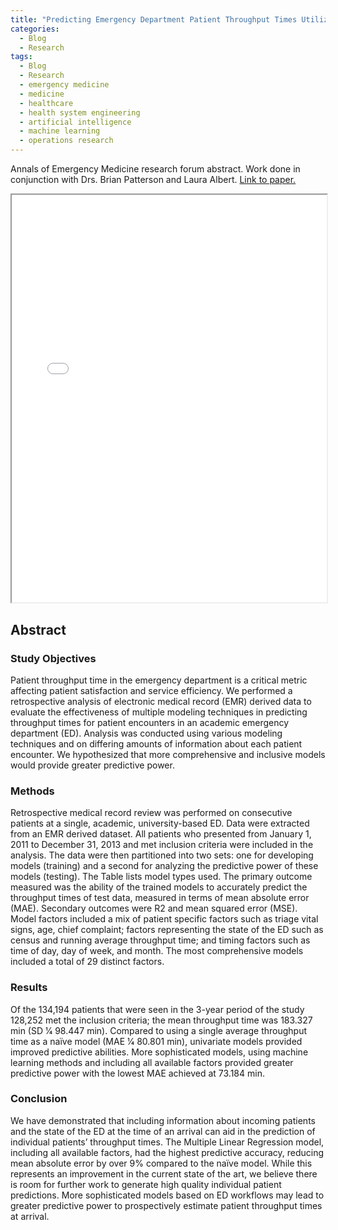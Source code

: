 ```yaml
---
title: "Predicting Emergency Department Patient Throughput Times Utilizing Machine Learning"
categories:
  - Blog
  - Research
tags:
  - Blog
  - Research
  - emergency medicine
  - medicine
  - healthcare
  - health system engineering
  - artificial intelligence
  - machine learning
  - operations research
---
```


Annals of Emergency Medicine research forum abstract. Work done in conjunction with Drs. Brian Patterson and Laura Albert. [Link to paper.](https://doi.org/10.1016/j.annemergmed.2015.07.310)


<iframe src="{{ site.url }}{{ site.baseurl }}/assets/papers/predicting_emergency_department_patient_throughput.pdf" 
    style="aspect-ratio: 8.5 / 11;"
    width="100%" 
>
</iframe>

## Abstract
### Study Objectives
Patient throughput time in the emergency department is a critical metric affecting patient satisfaction and service efficiency. We performed a retrospective analysis of electronic medical record (EMR) derived data to evaluate the effectiveness of multiple modeling techniques in predicting throughput times for patient encounters in an academic emergency department (ED). Analysis was conducted using various modeling techniques and on differing amounts of information about each patient encounter. We hypothesized that more comprehensive and inclusive models would provide greater predictive power.
### Methods
Retrospective medical record review was performed on consecutive patients at a single, academic, university-based ED. Data were extracted from an EMR derived dataset. All patients who presented from January 1, 2011 to December 31, 2013 and met inclusion criteria were included in the analysis. The data were then partitioned into two sets: one for developing models (training) and a second for analyzing the predictive power of these models (testing). The Table lists model types used. The primary outcome measured was the ability of the trained models to accurately predict the throughput times of test data, measured in terms of mean absolute error (MAE). Secondary outcomes were R2 and mean squared error (MSE). Model factors included a mix of patient specific factors such as triage vital signs, age, chief complaint; factors representing the state of the ED such as census and running average throughput time; and timing factors such as time of day, day of week, and month. The most comprehensive models included a total of 29 distinct factors.
### Results
Of the 134,194 patients that were seen in the 3-year period of the study 128,252 met the inclusion criteria; the mean throughput time was 183.327 min (SD 1⁄4 98.447 min). Compared to using a single average throughput time as a naïve model (MAE 1⁄4 80.801 min), univariate models provided improved predictive abilities. More sophisticated models, using machine learning methods and including all available factors provided greater predictive power with the lowest MAE achieved at 73.184 min.
### Conclusion
We have demonstrated that including information about incoming patients and the state of the ED at the time of an arrival can aid in the prediction of individual patients’ throughput times. The Multiple Linear Regression model, including all available factors, had the highest predictive accuracy, reducing mean absolute error by over 9% compared to the naïve model. While this represents an improvement in the current state of the art, we believe there is room for further work to generate high quality individual patient predictions. More sophisticated models based on ED workflows may lead to greater predictive power to prospectively estimate patient throughput times at arrival.
